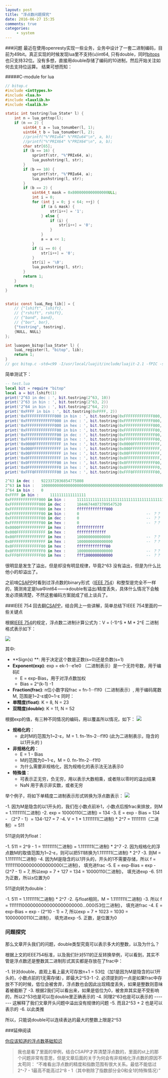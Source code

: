 ```yaml
---
layout: post
title: "浮点数问题探究"
date: 2016-06-27 15:35
comments: true
categories:
     - system
---
```


###问题
最近在使用openresty实现一些业务，业务中设计了一套二进制编码，目前为49bit。真正实现的时候发现lua里不支持(u)int64, 只有double，同时[bitops](http://bitop.luajit.org/api.html)也只支持32位。没有多想，直接用double存储了编码的10进制，然后开始关注如何去支持位运算。
结果可想而知：

#####C-module for lua
```c
// bitop.c
#include <inttypes.h>
#include <lua.h>
#include <lauxlib.h>
#include <lualib.h>

static int tostring(lua_State* l) {
    int n = lua_gettop(l);
    if (n == 2) {
        uint64_t a = lua_tonumber(l, 1);
        uint64_t b = lua_tonumber(l, 2);
        //printf("%"PRIu64" %"PRIu64"\n", a, b);
        //printf("%"PRIX64" %"PRIX64"\n", a, b);
        char str[65];
        if (b == 16) {
            sprintf(str, "%"PRIx64, a);
            lua_pushstring(l, str);
        }
        if (b == 10) {
            sprintf(str, "%"PRIu64, a);
            lua_pushstring(l, str);
        }
        if (b == 2) {
            uint64_t mask = 0x8000000000000000ULL;
            int i = 0;
            for (int j = 0; j < 64; ++j) {
                if (a & mask) {
                    str[i++] = '1';
                } else {
                    if (i) {
                        str[i++] = '0';
                    }
                }
                a = a << 1;
            }
            if (i == 0) {
                str[i++] = '0';
            }
            str[i] = '\0';
            lua_pushstring(l, str);
        }
        return 1;
    }
    return 0;
}


static const luaL_Reg lib[] = {
    // {"lshift", lshift},
    // {"rshift", rshift},
    // {"band", band},
    // {"bor", bor},
    {"tostring", tostring},
    {NULL, NULL}
};

int luaopen_bitop(lua_State* l) {
    luaL_register(l, "bitop", lib);
    return 1;
}
// gcc bitop.c -std=c99 -I/usr/local/luajit/include/luajit-2.1 -fPIC -shared -o bitop.so
```
简单测试下：
```lua
-- test.lua
local bit = require "bitop"
local a = bit.lshift(1)
print('2^63 in dec : ', bit.tostring(2^63, 10))
print('2^63 in bin : ', bit.tostring(2^63, 2))
print('2^64 in bin : ', bit.tostring(2^64, 2))
print('0xFFFF in bin : ', bit.tostring(0xFFFF, 2))
print('0xFFFFFFFFFFFFF000 in bin : ', bit.tostring(0xFFFFFFFFFFFFF000, 2))
print('0xFFFFFFFFFFFFF000 in dec : ', bit.tostring(0xFFFFFFFFFFFFF000, 10))
print('0xFFFFFFFFFFFFF000 in hex : ', bit.tostring(0xFFFFFFFFFFFFF000, 16))
print('0xFFFFFFFFFFFFFF00 in bin : ', bit.tostring(0xFFFFFFFFFFFFFF00, 2)) 
print('0xFFFFFFFFFFFFFF00 in dec : ', bit.tostring(0xFFFFFFFFFFFFFF00, 10))
print('0xFFFFFFFFFFFFFF00 in hex : ', bit.tostring(0xFFFFFFFFFFFFFF00, 16))
print('0x0000FFFFFFFFFFFF in hex : ', bit.tostring(0x0000FFFFFFFFFFFF, 16))
print('0x000FFFFFFFFFFFFF in hex : ', bit.tostring(0x000FFFFFFFFFFFFF, 16))
print('0x00FFFFFFFFFFFFFF in hex : ', bit.tostring(0x00FFFFFFFFFFFFFF, 16))
print('0x0FFFFFFFFFFFFFFF in hex : ', bit.tostring(0x0FFFFFFFFFFFFFFF, 16))
print('0x0FFFFFFFFFFFFF00 in hex : ', bit.tostring(0x0FFFFFFFFFFFFF00, 16))
print('0x0FFFFFFFFFFFFFF0 in hex : ', bit.tostring(0x0FFFFFFFFFFFFFF0, 16))
print('0xFFF0FFFFFFFFFF00 in hex : ', bit.tostring(0xFFF0FFFFFFFFFF00, 16))
```

```lua
2^63 in dec : 	9223372036854775808
2^63 in bin : 	1000000000000000000000000000000000000000000000000000000000000000
2^64 in bin : 	0
0xFFFF in bin : 	1111111111111111
0xFFFFFFFFFFFFF000 in bin : 	1111111111111111111111111111111111111111111111111111000000000000
0xFFFFFFFFFFFFF000 in dec : 	18446744073709547520
0xFFFFFFFFFFFFF000 in hex : 	fffffffffffff000
0xFFFFFFFFFFFFFF00 in bin : 	0                              -- ？？
0xFFFFFFFFFFFFFF00 in dec : 	0                              -- ？？
0xFFFFFFFFFFFFFF00 in hex : 	0                              -- ？？
0x0000FFFFFFFFFFFF in hex : 	ffffffffffff                              
0x000FFFFFFFFFFFFF in hex : 	fffffffffffff                              
0x00FFFFFFFFFFFFFF in hex : 	100000000000000                -- ？？
0x0FFFFFFFFFFFFFFF in hex : 	1000000000000000               -- ？？
0x0FFFFFFFFFFFFF00 in hex : 	fffffffffffff00
0x0FFFFFFFFFFFFFF0 in hex : 	1000000000000000               -- ？？
0xFFF0FFFFFFFFFF00 in hex : 	fff1000000000000               -- ？？

```
很明显是发生了溢出，但是却没有明显规律，毕竟2^63 没有溢出，但是为什么比他小的却溢出了。

之前啃[CSAPP](https://book.douban.com/subject/1230413/)时看到过浮点数的binary形式（[IEEE 754](https://en.wikipedia.org/wiki/IEEE_floating_point)）和整型是完全不一样的，猜测肯定是lua中int64--->double有溢出/精度丢失，具体什么情况下会触发必须搞清楚，不然这套编码方案就成了纸上谈兵了。

###IEEE 754
回去翻[CSAPP](https://book.douban.com/subject/1230413/)，结合网上一些讲解，简单总结下IEEE 754里面的一些关键点

根据[IEEE 754](https://en.wikipedia.org/wiki/IEEE_floating_point)的规定，浮点数二进制计算公式为：V = (-1)^S * M * 2^E
二进制格式表示如下：

![](/images/blog_images/float.png)

其中:

- **Sign(s) **:  用于决定这个数是正数(s=0)还是负数(s=1)
- **Exponent(exp)**:  exp = ek-1···e1e0 （二进制表示）是一个无符号数，用于编码E
    - E = exp-Bias，用于对浮点数加权
    - Bias = 2^(k-1) -1
- **Fraction(frac)**:  n位小数字段frac = fn-1···f1f0（二进制表示）, 用于编码尾数M, 范围是1~2-ε或0~1-ε
同时：
- **单精度(float)**: K = 8, N = 23
- **双精度(double)**: K = 11, N = 52

根据exp的值，有三种不同情况的编码，用以覆盖所以情况，如下：
![](/images/blog_images/float1.png)

- **规格化的**：
    - 此时M的范围为1~2-ε，M = 1. fn-1fn-2···f1f0 (此为二进制表示，隐含的以1开头的 )
- **非规格化的**：
	- E = 1 - Bias
	- M的范围为0~1-ε，M =  0. fn-1fn-2···f1f0
	- 为什么需要非规格化，因为规格化的表示法无法表示0
- **特殊值**：
	- 可表示正无穷，负无穷，用以表示大数相乘，或者除以零时的溢出结果
	- NaN 用于表示非实数，或者无穷




举个例子，将如下单精度二进制表示形式转换为浮点数表示：
![](/images/blog_images/float2.png)

-1. 因为M是隐含的以1开头的，我们在小数点前补1，小数点后按frac来排放，则M = 1.1111111(二进制) 
-2. exp = 10000110(二进制) = 134
-3. E = exp - Bias = 134 - （2^7 - 1）= 134-127 = 7
-4. V = 1 * 1.1111111(二进制) * 2^7 = 11111111（二进制）= 511

511逆向转为float：

-1. 511 = 2^9 - 1 = 11111111(二进制) = 1.1111111(二进制) * 2^7
-2. 因为规格化的浮点数M的取值范围为1~2-ε，则可以把511转换为1.1111111(二进制) * 2^7
-3. 则M = 1.1111111(二进制)
-4. 因为M是隐含的以1开头的，开头的1不需要存储，所以 f = 11111110000000000000000(二进制)， 填充进frac
-5. E = exp-Bias = exp - (2^7 - 1) = 7, 所以exp = 7 + 127 = 134 = 10000110(二进制)， 填充进exp
-6. 511为正数，所以s位置为0

511逆向转为double：

-1. 511 = 1.1111111(二进制) * 2^7
-2. 与float相同，M =  1.1111111(二进制)
-3. 所以 f = 11111110000000000000000000000...000(53位二进制)， 填充进frac
-4. E = exp-Bias = exp - (2^10 - 1) = 7, 所以exp = 7 + 1023 = 1030 = 10000000110(二进制)， 填充进exp
-5. 正数，是位置为0


### 问题探究

那么文章开头我们的问题，double类型究竟可以表示多大的整数，以及为什么？

根据上文的IEEE754标准，以及我们针对511的正反转换举例，可以看到，其实不管是浮点数还是整数其二进制形式其实都是存放在了frac中：

-1. 针对double，直观上看上最大可存放n+1 = 53位（加1是因为M是隐含的以1开头的，小数点前的1无需存储），即最大2^53-1
-2. 必须提到的一点是如果frac中存放不下的时候，低位会被舍弃，浮点数也会因此出现精度丢失，如果是整数则意味着被截断了
-3. 根据2我们可以看出来，如果是低位为0，被舍弃其实是不受影响的，所以2^53也是可以在double里正确表示的
-4. 同理2^63也是可以表示的 ------- 这解释了我们文章开头问题中溢出没有规律的问题
-5. 而且2^53 + 2 也是可以表示的
-6. 以此类推

所以，只能说double可以连续表达的最大的整数上限是2^53

###延伸阅读

[你应该知道的浮点数基础知识](http://cenalulu.github.io/linux/about-denormalized-float-number/) 

>我也是看了里面的举例，结合CSAPP才弄清楚浮点数的，里面的st上的那个问题非常有意思，但是文章后面的关于为何会有非规格化浮点数的原因不太苟同：
“不难看出浮点数的精度和指数范围有很大关系。最低不能低过2^-7 - 1最高不能高过2^8 - 1（其中剔除了指数部分全0和全1的特殊情况）”
